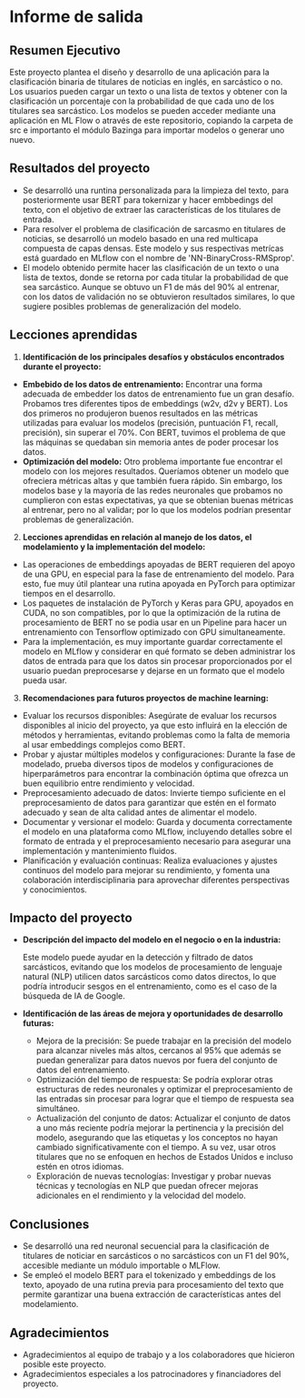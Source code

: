 # Informe de salida

## Resumen Ejecutivo

Este proyecto plantea el diseño y desarrollo de una aplicación para la clasificación binaria de titulares de noticias en inglés, en sarcástico o no. Los usuarios pueden cargar un texto o una lista de textos y obtener con la clasificación un porcentaje con la probabilidad de que cada uno de los titulares sea sarcástico. Los modelos se pueden acceder mediante una aplicación en ML Flow o através de este repositorio, copiando la carpeta de src e importanto el módulo Bazinga para importar modelos o generar uno nuevo.

## Resultados del proyecto

- Se desarrolló una runtina personalizada para la limpieza del texto, para posteriormente usar BERT para tokernizar y hacer embbedings del texto, con el objetivo de extraer las características de los titulares de entrada.
- Para resolver el problema de clasificación de sarcasmo en titulares de noticias, se desarrolló un modelo basado en una red multicapa compuesta de capas densas. Este modelo y sus respectivas metrícas está guardado en MLflow con el nombre de 'NN-BinaryCross-RMSprop'.
- El modelo obtenido permite hacer las clasificación de un texto o una lista de textos, donde se retorna por cada titular la probabilidad de que sea sarcástico. Aunque se obtuvo un F1 de más del 90% al entrenar, con los datos de validación no se obtuvieron resultados similares, lo que sugiere posibles problemas de generalización del modelo.

## Lecciones aprendidas

1. **Identificación de los principales desafíos y obstáculos encontrados durante el proyecto:**

- **Embebido de los datos de entrenamiento:** Encontrar una forma adecuada de embedder los datos de entrenamiento fue un gran desafío. Probamos tres diferentes tipos de embeddings (w2v, d2v y BERT). Los dos primeros no produjeron buenos resultados en las métricas utilizadas para evaluar los modelos (precisión, puntuación F1, recall, precisión), sin superar el 70%. Con BERT, tuvimos el problema de que las máquinas se quedaban sin memoria antes de poder procesar los datos.
- **Optimización del modelo:** Otro problema importante fue encontrar el modelo con los mejores resultados. Queríamos obtener un modelo que ofreciera métricas altas y que también fuera rápido. Sin embargo, los modelos base y la mayoría de las redes neuronales que probamos no cumplieron con estas expectativas, ya que se obtenian buenas métricas al entrenar, pero no al validar; por lo que los modelos podrían presentar problemas de generalización.

2. **Lecciones aprendidas en relación al manejo de los datos, el modelamiento y la implementación del modelo:**

- Las operaciones de embeddings apoyadas de BERT requieren del apoyo de una GPU, en especial para la fase de entrenamiento del modelo. Para esto, fue muy útil plantear una rutina apoyada en PyTorch para optimizar tiempos en el desarrollo.
- Los paquetes de instalación de PyTorch y Keras para GPU, apoyados en CUDA, no son compatibles, por lo que la optimización de la rutina de procesamiento de BERT no se podia usar en un Pipeline para hacer un entrenamiento con Tensorflow optimizado con GPU simultaneamente.
- Para la implementación, es muy importante guardar correctamente el modelo en MLflow y considerar en qué formato se deben administrar los datos de entrada para que los datos sin procesar proporcionados por el usuario puedan preprocesarse y dejarse en un formato que el modelo pueda usar.

3. **Recomendaciones para futuros proyectos de machine learning:**

- Evaluar los recursos disponibles: Asegúrate de evaluar los recursos disponibles al inicio del proyecto, ya que esto influirá en la elección de métodos y herramientas, evitando problemas como la falta de memoria al usar embeddings complejos como BERT.
- Probar y ajustar múltiples modelos y configuraciones: Durante la fase de modelado, prueba diversos tipos de modelos y configuraciones de hiperparámetros para encontrar la combinación óptima que ofrezca un buen equilibrio entre rendimiento y velocidad.
- Preprocesamiento adecuado de datos: Invierte tiempo suficiente en el preprocesamiento de datos para garantizar que estén en el formato adecuado y sean de alta calidad antes de alimentar el modelo.
- Documentar y versionar el modelo: Guarda y documenta correctamente el modelo en una plataforma como MLflow, incluyendo detalles sobre el formato de entrada y el preprocesamiento necesario para asegurar una implementación y mantenimiento fluidos.
- Planificación y evaluación continuas: Realiza evaluaciones y ajustes continuos del modelo para mejorar su rendimiento, y fomenta una colaboración interdisciplinaria para aprovechar diferentes perspectivas y conocimientos.

## Impacto del proyecto

- **Descripción del impacto del modelo en el negocio o en la industria:**

    Este modelo puede ayudar en la detección y filtrado de datos sarcásticos, evitando que los modelos de procesamiento de lenguaje natural (NLP) utilicen datos sarcásticos como datos directos, lo que podría introducir sesgos en el entrenamiento, como es el caso de la búsqueda de IA de Google.

- **Identificación de las áreas de mejora y oportunidades de desarrollo futuras:**

    - Mejora de la precisión: Se puede trabajar en la precisión del modelo para alcanzar niveles más altos, cercanos al 95% que además se puedan generalizar para datos nuevos por fuera del conjunto de datos del entrenamiento.
    - Optimización del tiempo de respuesta: Se podría explorar otras estructuras de redes neuronales y optimizar el preprocesamiento de las entradas sin procesar para lograr que el tiempo de respuesta sea simultáneo.
    - Actualización del conjunto de datos: Actualizar el conjunto de datos a uno más reciente podría mejorar la pertinencia y la precisión del modelo, asegurando que las etiquetas y los conceptos no hayan cambiado significativamente con el tiempo. A su vez, usar otros titulares que no se enfoquen en hechos de Estados Unidos e incluso estén en otros idiomas.
    - Exploración de nuevas tecnologías: Investigar y probar nuevas técnicas y tecnologías en NLP que puedan ofrecer mejoras adicionales en el rendimiento y la velocidad del modelo.

## Conclusiones

- Se desarrolló una red neuronal secuencial para la clasificación de titulares de noticiar en sarcásticos o no sarcásticos con un F1 del 90%, accesible mediante un módulo importable o MLFlow.
- Se empleó el modelo BERT para el tokenizado y embeddings de los texto, apoyado de una rutina previa para procesamiento del texto que permite garantizar una buena extracción de características antes del modelamiento.

## Agradecimientos

- Agradecimientos al equipo de trabajo y a los colaboradores que hicieron posible este proyecto.
- Agradecimientos especiales a los patrocinadores y financiadores del proyecto.
